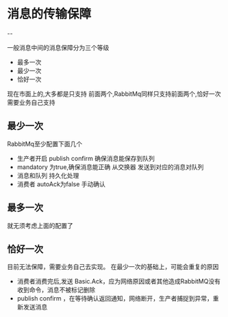 # 消息的传输保障
--

一般消息中间的消息保障分为三个等级
+ 最多一次
+ 最少一次
+ 恰好一次

现在市面上的,大多都是只支持 前面两个,RabbitMq同样只支持前面两个,恰好一次需要业务自己支持

## 最少一次
RabbitMq至少配置下面几个
* 生产者开启 publish confirm 确保消息能保存到队列
* mandatory 为true,确保消息能正确 从交换器 发送到对应的消息对队列
* 消息和队列 持久化处理
* 消费者 autoAck为false 手动确认
## 最多一次
 就无须考虑上面的配置了
## 恰好一次
目前无法保障，需要业务自己去实现。
在最少一次的基础上，可能会重复的原因
* 消费者消费完后,发送 Basic.Ack，应为网络原因或者其他造成RabbitMQ没有收到命令，消息不被标记删除
* publish confirm ，在等待确认返回通知，网络断开，生产者捕捉到异常，重新发送消息


 





